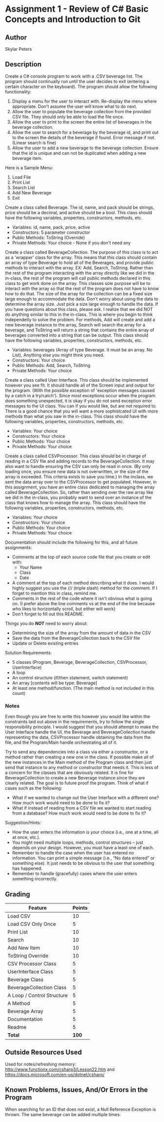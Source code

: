 # Assignment 1 - Review of C# Basic Concepts and Introduction to Git

## Author

Skylar Peters

## Description

Create a C# console program to work with a .CSV beverage list. The program should continually run until the user decides to exit (entering a certain character on the keyboard). The program should allow the following functionality:

1. Display a menu for the user to interact with. Re-display the menu where appropriate. Don't assume the user will know what to do next.
2. Allow the user to populate the beverage collection from the provided CSV file. They should only be able to load the file once.
3. Allow the user to print to the screen the entire list of beverages in the beverage collection.
4. Allow the user to search for a beverage by the beverage id, and print out to the screen the details of the beverage if found. Error message if not. (Linear search is fine)
5. Allow the user to add a new beverage to the beverage collection. Ensure that the id is unique and can not be duplicated when adding a new beverage item.

Here is a Sample Menu:
  1. Load File
  2. Print List
  3. Search List
  4. Add New Beverage
  5. Exit

Create a class called Beverage.
The id, name, and pack should be strings, price should be a decimal, and active should be a bool.
This class should have the following variables, properties, constructors, methods, etc.
* Variables: id, name, pack, price, active
* Constructors: 5 parameter constructor
* Public Methods: ToString (Override)
* Private Methods: Your choice - None if you don't need any

Create a class called BeverageCollection.
The purpose of this class is to act as a 'wrapper' class for the array. This means that this class should contain an array of type Beverage to hold all of the Beverages, and provide public methods to interact with the array. EX: Add, Search, ToString. Rather than the rest of the program interacting with the array directly like we did in the in-class, the rest of the program will call public methods declared in this class to get work done on the array. This classes sole purpose will be to interact with the array so that the rest of the program does not have to know how to do that. The size of the array for the collection can be a fixed size large enough to accommodate the data. Don't worry about using the data to determine the array size. Just pick a size large enough to handle the data. If you have questions about this class, please ask. I realize that we did NOT do anything similar to this in the in-class. This is where you begin to think independetly to solve the problem.
For methods, Add will create and add a new beverage instance to the array, Search will search the array for a beverage, and ToString will return a string that contains the entire array of beverages converted into a string that can be output.
This class should have the following variables, properties, constructors, methods, etc.
* Variables: beverages (Array of type Beverage. It must be an array. No List), Anything else you might think you need.
* Constructors: Your choice
* Public Methods: Add, Search, ToString
* Private Methods: Your choice

Create a class called User Interface. This class should be implemented however you see fit. It should handle all of the Screen input and output for the program. (With the possible exception of 'exception messages caused by a catch in a try/catch'). Since most exceptions occur when the program does something unexpected, it is okay if you do not send exception error messages to the UI class. You can if you would like, but are not required to.
There is a good chance that you will want a more sophistcated UI with more methods than what you saw in the in-class.
This class should have the following variables, properties, constructors, methods, etc.
* Variables: Your choice
* Constructors: Your choice
* Public Methods: Your choice
* Private Methods: Your choice

Create a class called CSVProcessor. This class should be in charge of reading in a CSV file and adding records to the BeverageCollection. It may also want to handle ensuring the CSV can only be read in once. (By only loading once, you ensure new data is not overwritten, or the size of the array is exceeded. This criteria exists to save you time.)
In the inclass, we sent the data array over to the CSVProcessor to get populated. However, in this assignment, you have an entire class dedicated to managing the array called BeverageCollection. So, rather than sending over the raw array like we did in the in-class, you probably want to send over an instance of the class that knows how to manage the array. 
This class should have the following variables, properties, constructors, methods, etc.
* Variables: Your choice
* Constructors: Your choice
* Public Methods: Your choice
* Private Methods: Your choice

Documentation should include the following for this, and all future assignments:
* Comments at the top of each source code file that you create or edit with:
  * Your Name
  * Class
  * Date
* A comment at the top of each method describing what it does. I would highly suggest you use the /// (triple slash) method for the comment. If I forget to mention this in class, remind me.
* Comments in the rest of the code where it isn't obvious what is going on. (I prefer above the line comments vs at the end of the line because who likes to horizontally scroll, but either will work)
* Don't forget to fill out this README.

Things you do ***NOT*** need to worry about:

* Determining the size of the array from the amount of data in the CSV
* Save the data from the BeverageCollection back to the CSV file
* Update or Delete existing entries

Solution Requirements:

* 5 classes (Program, Beverage, BeverageCollection, CSVProcessor, UserInterface)
* A loop
* An control structure (if/then statement, switch statement)
* An array [contents will be type: Beverage]
* At least one method/function. (The main method is not included in this count)

### Notes
Even though you are free to write this however you would like within the constraints laid out above in the requirements, try to follow the single responsibility principle. I would suggest that you should attempt to make the User Interface handle the UI, the Beverage and BeverageCollection handle representing the data, CSVProcessor handle obtaining the data from the file, and the Program/Main handle orchestrating all of it.

Try to send any dependencies into a class via either a constructor, or a method rather than creating a new one in the class. If possible make all of the new instances in the Main method of the Program class and then just send that instance to any method or constructor that needs it. This is less of a concern for the classes that are obviously related. It is fine for BeverageCollection to create a new Beverage instance since they are clearly related. The goal is to future proof the program. Think of what if cases such as the following:
* What if we wanted to change out the User Interface with a different one? How much work would need to be done to fix it?
* What if instead of reading from a CSV file we wanted to start reading from a database? How much work would need to be done to fix it?

Suggestion/Hints:

* How the user enters the information is your choice (i.e., one at a time, all at once, etc.).
* You might need multiple loops, methods, control structures – just depends on your design. However, you must have a least one of each.
* Remember to handle the case when the user has entered no information. You can print a simple message (i.e., “No data entered” or something else). It just needs to be obvious to the user that something has happened.
* Remember to handle (gracefully) cases where the user enters something incorrectly.

## Grading
| Feature                    | Points |
|----------------------------|--------|
| Load CSV                   | 10     |
| Load CSV Only Once         | 5      |
| Print List                 | 10     |
| Search                     | 10     |
| Add New Item               | 10     |
| ToString Override          | 10     |
| CSV Processor Class        | 5      |
| UserInterface Class        | 5      |
| Beverage Class             | 5      |
| BeverageCollection Class   | 5      |
| A Loop / Control Structure | 5      |
| A Method                   | 5      |
| Beverage Array             | 5      |
| Documentation              | 5      |
| Readme                     | 5      |
| **Total**                  | **100**|

## Outside Resources Used

Used for notes/refreshing memory: http://www.functionx.com/csharp3/Lesson22.htm and https://docs.microsoft.com/en-us/dotnet/csharp/

## Known Problems, Issues, And/Or Errors in the Program

When searching for an ID that does not exist, a Null Reference Exception is thrown.
The same beverage can be added multiple times.

